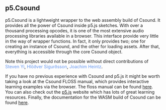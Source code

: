 ## p5.Csound

p5.Csound is a lightweight wrapper to the web assembly build of Csound. It provides all the power of Csound inside p5.js sketches. With over a thousand processing opcodes, it is one of the most extensive audio processing libraries available in a browser. This interface provide very little in the way of wrapper functions. In fact, it only provides two; one for creating an instance of Csound, and the other for loading assets. After that, everything is accessible through the core Csound object. 

Note this project would not be possible without direct contributions of <font color="cornflowerblue">Steven Yi</font>, <font color="cornflowerblue">Hlöðver Sigurðsson</font>, <font color="cornflowerblue">Joachim Heintz</font>. 

If you have no previous experience with Csound and p5.js it might be worth taking a look at the Csound FLOSS manual, which provides interactive learning examples via the browser. The floss manual can be found [here](https://flossmanual.csound.com/). You can also check out the [p5.js](https://https://p5js.org/) website which has lots of great learning resources. Finally, the documentation for the WASM build of Csound can be found [here](https://github.com/csound/csound/tree/master/wasm/browser). 


  